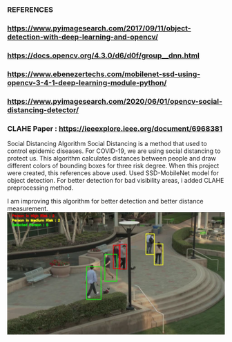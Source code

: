 ### REFERENCES
### https://www.pyimagesearch.com/2017/09/11/object-detection-with-deep-learning-and-opencv/
### https://docs.opencv.org/4.3.0/d6/d0f/group__dnn.html
### https://www.ebenezertechs.com/mobilenet-ssd-using-opencv-3-4-1-deep-learning-module-python/
### https://www.pyimagesearch.com/2020/06/01/opencv-social-distancing-detector/
### CLAHE Paper : https://ieeexplore.ieee.org/document/6968381

Social Distancing Algorithm
Social Distancing is a method that used to control epidemic diseases. For COVID-19, we are using social distancing to protect us.
This algorithm calculates distances between people and draw different colors of bounding boxes for three risk degree. 
When this project were created, this references above used. Used SSD-MobileNet model for object detection. 
For better detection for bad visibility areas, i added CLAHE preprocessing method. 

I am improving this algorithm for better detection and better distance measurement.
<img src="https://github.com/KubraTurker/Social_Distancing-CV/blob/master/example.png">
